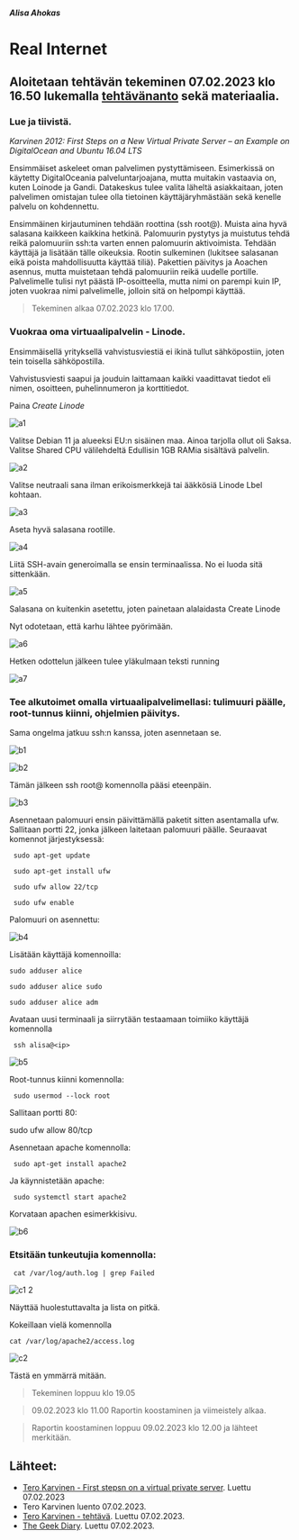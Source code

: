 ##### Alisa Ahokas

# Real Internet													

## Aloitetaan tehtävän tekeminen 07.02.2023 klo 16.50 lukemalla [tehtävänanto](https://terokarvinen.com/2023/linux-palvelimet-2023-alkukevat/) sekä materiaalia.

### Lue ja tiivistä.

*Karvinen 2012: First Steps on a New Virtual Private Server – an Example on DigitalOcean and Ubuntu 16.04 LTS*

Ensimmäiset askeleet oman palvelimen pystyttämiseen. Esimerkissä on käytetty DigitalOceania palveluntarjoajana, mutta muitakin vastaavia on, kuten Loinode ja Gandi.
Datakeskus tulee valita läheltä asiakkaitaan, joten palvelimen omistajan tulee olla tietoinen käyttäjäryhmästään sekä kenelle palvelu on kohdennettu.

Ensimmäinen kirjautuminen tehdään roottina (ssh root@<ip>). Muista aina hyvä salasana kaikkeen kaikkina hetkinä.
Palomuurin pystytys ja muistutus tehdä reikä palomuuriin ssh:ta varten ennen palomuurin aktivoimista.
Tehdään käyttäjä ja lisätään tälle oikeuksia. Rootin sulkeminen (lukitsee salasanan eikä poista mahdollisuutta käyttää tiliä).
Pakettien päivitys ja Aoachen asennus, mutta muistetaan tehdä palomuuriin reikä uudelle portille.
Palvelimelle tulisi nyt päästä IP-osoitteella, mutta nimi on parempi kuin IP, joten vuokraa nimi palvelimelle, jolloin sitä on helpompi käyttää.


> Tekeminen alkaa 07.02.2023 klo 17.00.


### Vuokraa oma virtuaalipalvelin - Linode. 


Ensimmäisellä yrityksellä vahvistusviestiä ei ikinä tullut sähköpostiin, joten tein toisella sähköpostilla.

Vahvistusviesti saapui ja jouduin laittamaan kaikki vaadittavat tiedot eli nimen, osoitteen, puhelinnumeron ja korttitiedot.

Paina *Create Linode*


![a1](https://user-images.githubusercontent.com/112398757/217768417-db58ef36-4a34-437a-9af4-99243f863e50.JPG)



Valitse Debian 11 ja alueeksi EU:n sisäinen maa. Ainoa tarjolla ollut oli Saksa. Valitse Shared CPU välilehdeltä Edullisin 1GB RAMia sisältävä palvelin.


![a2](https://user-images.githubusercontent.com/112398757/217768593-f1ff388e-e004-4802-baa9-3adfce45a46a.JPG)



Valitse neutraali sana ilman erikoismerkkejä tai ääkkösiä Linode Lbel kohtaan.


![a3](https://user-images.githubusercontent.com/112398757/217768861-f8542581-92af-4bb4-b293-b776fb6fdd79.JPG)



Aseta hyvä salasana rootille.


![a4](https://user-images.githubusercontent.com/112398757/217768928-ec6cb154-c3d1-43c8-b55b-27aebe1e36c3.JPG)



Liitä SSH-avain generoimalla se ensin terminaalissa. No ei luoda sitä sittenkään.


![a5](https://user-images.githubusercontent.com/112398757/217768969-25eb7d02-6450-4c57-ad00-a7614399137a.JPG)



Salasana on kuitenkin asetettu, joten painetaan alalaidasta Create Linode

Nyt odotetaan, että karhu lähtee pyörimään.


![a6](https://user-images.githubusercontent.com/112398757/217769111-0245d15c-7132-4c39-829c-77fb0533f201.JPG)



Hetken odottelun jälkeen tulee yläkulmaan teksti running


![a7](https://user-images.githubusercontent.com/112398757/217769258-4ea9fadd-42d8-41f7-8137-b0f0607b27de.JPG)



### Tee alkutoimet omalla virtuaalipalvelimellasi: tulimuuri päälle, root-tunnus kiinni, ohjelmien päivitys.


Sama ongelma jatkuu ssh:n kanssa, joten asennetaan se.


![b1](https://user-images.githubusercontent.com/112398757/217769730-e78745ca-03d9-45bf-a092-cb74e98f5b80.JPG)


![b2](https://user-images.githubusercontent.com/112398757/217769805-2405b549-d137-44a8-a28c-faad14abd44a.JPG)



Tämän jälkeen ssh root@<ip> komennolla pääsi eteenpäin.

 
![b3](https://user-images.githubusercontent.com/112398757/217769882-ac27f2c3-aa8c-4fba-9c44-8000a81095f9.JPG)



Asennetaan palomuuri ensin päivittämällä paketit sitten asentamalla ufw. Sallitaan portti 22, jonka jälkeen laitetaan palomuuri päälle. Seuraavat komennot järjestyksessä:

     sudo apt-get update

     sudo apt-get install ufw

     sudo ufw allow 22/tcp

     sudo ufw enable

Palomuuri on asennettu:

 
![b4](https://user-images.githubusercontent.com/112398757/217770088-536dde1e-cf96-49b4-874b-3cd920d122b5.JPG)


Lisätään käyttäjä komennoilla:

    sudo adduser alice
 
    sudo adduser alice sudo

    sudo adduser alice adm

Avataan uusi terminaali ja siirrytään testaamaan toimiiko käyttäjä komennolla

     ssh alisa@<ip>
 

![b5](https://user-images.githubusercontent.com/112398757/217770672-7ff4830a-849c-4b9b-b821-e4da1e81ad56.JPG)

 

Root-tunnus kiinni komennolla:

     sudo usermod --lock root


Sallitaan portti 80:
 
   sudo ufw allow 80/tcp

Asennetaan apache komennolla:

     sudo apt-get install apache2

Ja käynnistetään apache:

     sudo systemctl start apache2

Korvataan apachen esimerkkisivu.

 
![b6](https://user-images.githubusercontent.com/112398757/217770761-60855f14-707e-4856-9d14-d70e5eed20aa.JPG)



 ### Etsitään tunkeutujia komennolla:
 

     cat /var/log/auth.log | grep Failed

 
![c1 2](https://user-images.githubusercontent.com/112398757/217771151-f38e51b3-0362-4b23-bcaf-fdb462522a42.JPG)

 

Näyttää huolestuttavalta ja lista on pitkä.


Kokeillaan vielä komennolla

    cat /var/log/apache2/access.log

![c2](https://user-images.githubusercontent.com/112398757/217771223-ef9ddb00-aaf7-46ab-af00-42ef0530f1c5.JPG)


Tästä en ymmärrä mitään.

> Tekeminen loppuu klo 19.05



> 09.02.2023 klo 11.00 Raportin koostaminen ja viimeistely alkaa.

>Raportin koostaminen loppuu 09.02.2023 klo 12.00 ja lähteet merkitään.


## Lähteet:

- [Tero Karvinen - First stepsn on a virtual private server](https://terokarvinen.com/2017/first-steps-on-a-new-virtual-private-server-an-example-on-digitalocean/). Luettu 07.02.2023
- Tero Karvinen luento 07.02.2023.
- [Tero Karvinen - tehtävä](https://terokarvinen.com/2023/linux-palvelimet-2023-alkukevat/). Luettu 07.02.2023.
- [The Geek Diary](https://www.thegeekdiary.com/ssh-keygen-command-not-found/). Luettu 07.02.2023.
